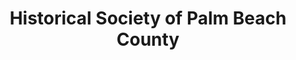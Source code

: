---
layout: repo
title: "Historical Society of Palm Beach County"
id: 1051
permalink: repos/1051/
---